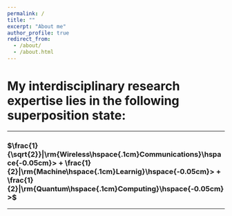 ```yaml
---
permalink: /
title: ""
excerpt: "About me"
author_profile: true
redirect_from: 
  - /about/
  - /about.html
---
```

# My interdisciplinary research expertise lies in the following superposition state:
---
### $\frac{1}{\sqrt{2}}|\rm{Wireless\hspace{.1cm}Communications}\hspace{-0.05cm}> + \frac{1}{2}|\rm{Machine\hspace{.1cm}Learnig}\hspace{-0.05cm}> + \frac{1}{2}|\rm{Quantum\hspace{.1cm}Computing}\hspace{-0.05cm}>$
---
<body>
<script type='text/javascript' id='clustrmaps' src='//cdn.clustrmaps.com/map_v2.js?cl=080808&w=300&t=tt&d=dRK5WA3xs-5-uN6UrP7dBz_t1eEwsUv3JKf7Sx02b-I&co=ffffff&cmo=3acc3a&cmn=ff5353&ct=808080'></script>
</body>
<!--I earned my PhD degree in Telecommunications from King's College London (KCL), doing interdisciplinary research on **wireless communications**, **deep reinforcement learning** and **quantum mechanics**, which commenced on Oct. 2019. For gaining a clearer intuition, the track record amid my PhD can be found in the [Publication page](publications). The title of my PhD thesis is [*On UAVs for Wireless Communications: Resource Management, Performance Analysis and Trajectory Optimization*](PhD_Thesis), while that of my MEng is [*On Enhancing Secrecy Performance for Wireless Communications via Artificial Noise*](MEng_Thesis). Note that the aforementioned performance optimisation and analysis for wireless transmission networks are conducted on **Python** and **MATLAB**, with the help of cutting-edge quantum-aided deep reinforcement learning and conventional mathematical techniques, respectively. -->

<!--My current research interests include 6G networks, cloud radio access networks (C-RANs), distributed ultra-large-scale MIMO, fronthaul quantization, radio resource management, IoT, UAV, deep reinforcement learning and quantum AI. 
-->
<!--I have been serving as *reviewer* for various international journals' and conferences' peer-review process since 2018, inter alia, IEEE Transactions on Wireless Communications, IEEE Transactions on Neural Networks and Learning Systems, IEEE Journal on Selected Aera of Communications, IEEE Transactions on Vehicular Technology, IEEE Global Communications Conference and IEEE International Conference on Communications. Besides, 
I was a *session chair* for the flag-ship conference IEEE International Conference on Communications (ICC) 2022 - Selected Area on Communications (SAC) 05 - Machine Learning for Communications Track - Networks. During my PhD, I have also participated in several teaching activities within Faculty of Natural, Mathematical & Engineering Sciences, KCL, e.g., 5CCE2MCT Mechatronics (21~22 SEM2 000001), 7CCSMMPC Mobile & Personal Communications (20~21 SEM2 000001) and 7CCEMDCO Digital Communications, where I served as *Graduate Teaching Assistant (GTA)* for module leaders to a broad range of audiences, i.e., undergraduates and MScs. 

Apart from academia, I am an active *Kaggler*, with hands-on experience of projects requiring vast and solid knowledge of data science and machine learning. Besides, I have been playing a part-time role of *Special Education Consultant* since 2019 for United Kingdom Education Centre (UKEC), offering analysis, insights, advice and career plans to clients for helping them apply for PhD positions and financial fundings. --> 


<!--The best way to know me is to check [the latest CV file](\cv). -->


